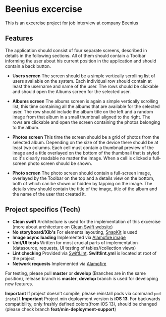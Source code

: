 # Beenius excercise

This is an excercise project for job interview at company Beenius
## Features
The application should consist of four separate screens, described in details in the following sections. All of them should contain a Toolbar informing the user about his current position in the application and should contain a back button.

* **Users screen**
The screen should be a simple vertically scrolling list of users available on the system. Each individual row should contain at least the username and name of the user. The rows should be clickable and should open the Albums screen for the selected user.

* **Albums screen**
The albums screen is again a simple vertically scrolling list, this time containing all the albums that are available for the selected user. The row should include the album title on
the left and a random image from that album in a small thumbnail aligned to the right. The rows are clickable and open the screen containing the photos belonging to the album.

* **Photos screen**
This time the screen should be a grid of photos from the selected album. Depending on the size of the device there should be at least two columns. Each cell must contain a thumbnail preview of the image and a title overlayed on the bottom of the thumbnail that is styled so it's clearly readable no matter the image. When a cell is clicked a full-screen photo screen should be shown.

* **Photo screen**
The photo screen should contain a full-screen image, overlayed by the Toolbar on the top and a details view on the bottom, both of which can be shown or hidden by tapping on the image. The details view should contain the title of the image, title of the album and the name of the user that created it.

## Project specifics (Tech)

* **Clean swift**
Architecture is used for the implementation of this excercise (more about architecture on [Clean Swift website](https://clean-swift.com))
* **No storyboard/Xib's**
For elements layouting,  [SnapKit](http://snapkit.io) is used
* **Image async loading**
Implemented via  [Alamofire image](https://github.com/Alamofire/AlamofireImage)
* **Unit/UI tests**
 Written for most crucial parts of implementation (datasource, requests, UI testing of tables/(collection views)
* **Lint checking** 
Provided via [SwiftLint](https://github.com/realm/SwiftLint). **Swiftlint.yml** is located at root of the project
* **Network requests** 
Implemented via  [Alamofire](https://github.com/Alamofire/Alamofire)

For testing, please pull **master** or **develop** (Branches are in the same position), release branch is **master**, **develop** branch is used for developing new features.

**Important** If project doesn't compile, please reinstall pods via command  `pod install`
**Important** Project min deployment version is **iOS 13**. For backwards compatibility, only freshly defined colors(from iOS 13), should be changed (please check branch **feat/min-deployment-support**) 